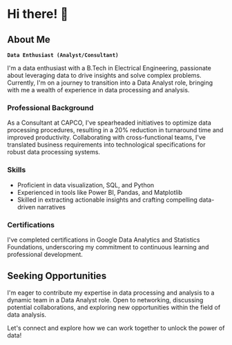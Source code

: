 # Hi there! 👋

## About Me
**`Data Enthusiast (Analyst/Consultant)`**

I'm a data enthusiast with a B.Tech in Electrical Engineering, passionate about leveraging data to drive insights and solve complex problems. Currently, I'm on a journey to transition into a Data Analyst role, bringing with me a wealth of experience in data processing and analysis.

### Professional Background
As a Consultant at CAPCO, I've spearheaded initiatives to optimize data processing procedures, resulting in a 20% reduction in turnaround time and improved productivity. Collaborating with cross-functional teams, I've translated business requirements into technological specifications for robust data processing systems.

### Skills
- Proficient in data visualization, SQL, and Python
- Experienced in tools like Power BI, Pandas, and Matplotlib
- Skilled in extracting actionable insights and crafting compelling data-driven narratives

### Certifications
I've completed certifications in Google Data Analytics and Statistics Foundations, underscoring my commitment to continuous learning and professional development.

## Seeking Opportunities
I'm eager to contribute my expertise in data processing and analysis to a dynamic team in a Data Analyst role. Open to networking, discussing potential collaborations, and exploring new opportunities within the field of data analysis.

Let's connect and explore how we can work together to unlock the power of data!
